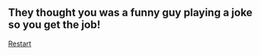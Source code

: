 ## They thought you was a funny guy playing a joke so you get the job!

[Restart](AlarmSub/alarm.md)